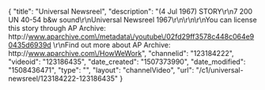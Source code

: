 {
    "title": "Universal Newsreel",
    "description": "(4 Jul 1967) STORY\r\n7 200 UN 40-54 b&w sound\r\nUniversal Newsreel 1967\r\n\r\n\r\nYou can license this story through AP Archive: http:\/\/www.aparchive.com\/metadata\/youtube\/02fd29ff3578c448c064e90435d6939d \r\nFind out more about AP Archive: http:\/\/www.aparchive.com\/HowWeWork",
    "channelid": "123184222",
    "videoid": "123186435",
    "date_created": "1507373990",
    "date_modified": "1508436471",
    "type": "",
    "layout": "channelVideo",
    "url": "\/c1\/universal-newsreel\/123184222-123186435"
}